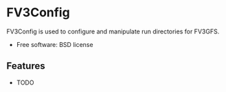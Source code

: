FV3Config
=========


FV3Config is used to configure and manipulate run directories for FV3GFS.


* Free software: BSD license


Features
--------

* TODO
